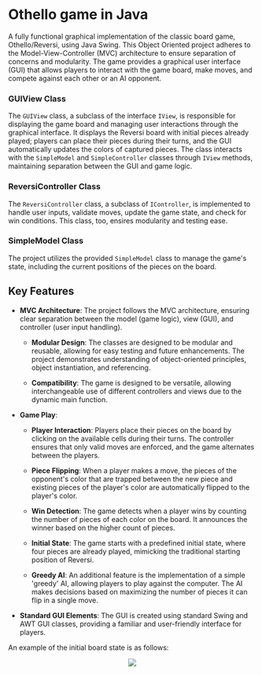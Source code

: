 # Othello game in Java
A fully functional graphical implementation of the classic board game, Othello/Reversi, using Java Swing. This Object Oriented project adheres to the Model-View-Controller (MVC) architecture to ensure separation of concerns and modularity. The game provides a graphical user interface (GUI) that allows players to interact with the game board, make moves, and compete against each other or an AI opponent.
### GUIView Class
The ```GUIView``` class, a subclass of the interface ```IView```, is responsible for displaying the game board and managing user interactions through the graphical interface. It displays the Reversi board with initial pieces already played; players can place their pieces during their turns, and the GUI automatically updates the colors of captured pieces. The class interacts with the ```SimpleModel``` and ```SimpleController``` classes through ```IView``` methods, maintaining separation between the GUI and game logic.
### ReversiController Class
The ```ReversiController``` class, a subclass of ```IController```, is implemented to handle user inputs, validate moves, update the game state, and check for win conditions. This class, too, ensires modularity and testing ease.
### SimpleModel Class
The project utilizes the provided `SimpleModel` class to manage the game's state, including the current positions of the pieces on the board.

## Key Features

- **MVC Architecture**: The project follows the MVC architecture, ensuring clear separation between the model (game logic), view (GUI), and controller (user input handling).

  - **Modular Design**: The classes are designed to be modular and reusable, allowing for easy testing and future enhancements. The project demonstrates understanding of object-oriented principles, object instantiation, and referencing.

  - **Compatibility**: The game is designed to be versatile, allowing interchangeable use of different controllers and views due to the dynamic main function.

- **Game Play**: 
  - **Player Interaction**: Players place their pieces on the board by clicking on the available cells during their turns. The controller ensures that only valid moves are enforced, and the game alternates between the players.

  - **Piece Flipping**: When a player makes a move, the pieces of the opponent's color that are trapped between the new piece and existing pieces of the player's color are automatically flipped to the player's color.

  - **Win Detection**: The game detects when a player wins by counting the number of pieces of each color on the board. It announces the winner based on the higher count of pieces.

  - **Initial State**: The game starts with a predefined initial state, where four pieces are already played, mimicking the traditional starting position of Reversi.

  - **Greedy AI**: An additional feature is the implementation of a simple 'greedy' AI, allowing players to play against the computer. The AI makes decisions based on maximizing the number of pieces it can flip in a single move.

- **Standard GUI Elements**: The GUI is created using standard Swing and AWT GUI classes, providing a familiar and user-friendly interface for players.
 
 
An example of the initial board state is as follows:
<p align="center">
  <img src="https://github.com/Tanaya-27/java-othello-game/assets/75646651/a3abd2e2-30c3-4309-bf06-4c0e76c7c589">
</p>



